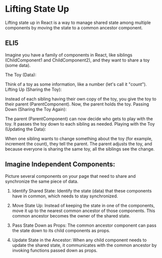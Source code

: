 # Lifting State Up

Lifting state up in React is a way to manage shared state among multiple components by moving the state to a common ancestor component.

## ELI5

Imagine you have a family of components in React, like siblings (ChildComponent1 and ChildComponent2), and they want to share a toy (some data).

The Toy (Data):

Think of a toy as some information, like a number (let's call it "count").
Lifting Up (Sharing the Toy):

Instead of each sibling having their own copy of the toy, you give the toy to their parent (ParentComponent). Now, the parent holds the toy.
Passing Down (Sharing the Toy Again):

The parent (ParentComponent) can now decide who gets to play with the toy. It passes the toy down to each sibling as needed.
Playing with the Toy (Updating the Data):

When one sibling wants to change something about the toy (for example, increment the count), they tell the parent. The parent adjusts the toy, and because everyone is sharing the same toy, all the siblings see the change.

## Imagine Independent Components:

Picture several components on your page that need to share and synchronize the same piece of data.

1. Identify Shared State: 
Identify the state (data) that these components have in common, which needs to stay synchronized.

2. Move State Up: 
Instead of keeping the state in one of the components, move it up to the nearest common ancestor of those components. This common ancestor becomes the owner of the shared state.

3. Pass State Down as Props: 
The common ancestor component can pass the state down to its child components as props.

4. Update State in the Ancestor:
When any child component needs to update the shared state, it communicates with the common ancestor by invoking functions passed down as props.


